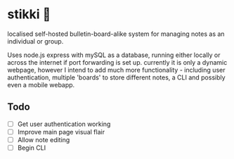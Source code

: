 # stikki 🚧
localised self-hosted bulletin-board-alike system for managing notes as an individual or group.

Uses node.js express with mySQL as a database, running either locally or across the internet if port forwarding is set up.
currently it is only a dynamic webpage, however I intend to add much more functionality - including user authentication, multiple 'boards' to store different notes,
a CLI and possibly even a mobile webapp.

## Todo
- [ ] Get user authentication working
- [ ] Improve main page visual flair
- [ ] Allow note editing
- [ ] Begin CLI
